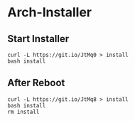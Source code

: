 # Arch-Installer

## Start Installer
```
curl -L https://git.io/JtMq0 > install
bash install
```
## After Reboot
```
curl -L https://git.io/JtMq8 > install
bash install
rm install
```
